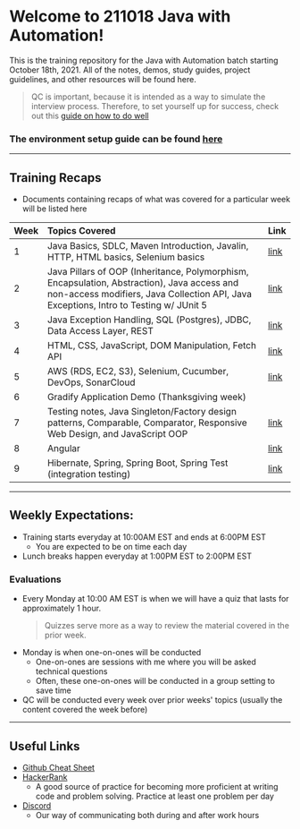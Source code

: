 # Welcome to 211018 Java with Automation!
This is the training repository for the Java with Automation batch starting October 18th, 2021. All of the notes, demos, study guides, project guidelines, and other resources will be found here.

> QC is important, because it is intended as a way to simulate the interview process. Therefore, to set yourself up for success, check out this [guide on how to do well](./how-to-do-well-in-qc.md)

### The environment setup guide can be found [here](https://github.com/211018jwa/environment-setup)

---

## Training Recaps
* Documents containing recaps of what was covered for a particular week will be listed here

| Week | Topics Covered | Link |
| :--- | :------------- | :--- |
| 1 | Java Basics, SDLC, Maven Introduction, Javalin, HTTP, HTML basics, Selenium basics | [link](./recaps/week-1-recap.md) |
| 2 | Java Pillars of OOP (Inheritance, Polymorphism, Encapsulation, Abstraction), Java access and non-access modifiers, Java Collection API, Java Exceptions, Intro to Testing w/ JUnit 5 | [link](./recaps/week-2-recap.md) |
| 3 | Java Exception Handling, SQL (Postgres), JDBC, Data Access Layer, REST | [link](./recaps/week-3-recap.md) |
| 4 | HTML, CSS, JavaScript, DOM Manipulation, Fetch API | [link](./recaps/week-4-recap.md) |
| 5 | AWS (RDS, EC2, S3), Selenium, Cucumber, DevOps, SonarCloud | [link](./recaps/week-5-recap.md) |
| 6 | Gradify Application Demo (Thanksgiving week) | |
| 7 | Testing notes, Java Singleton/Factory design patterns, Comparable, Comparator, Responsive Web Design, and JavaScript OOP | [link](./recaps/week-7-recap.md) |
| 8 | Angular | [link](./recaps/week-8-recap.md) |
| 9 | Hibernate, Spring, Spring Boot, Spring Test (integration testing) | [link](./recaps/week-9-recap.md) |

---

## Weekly Expectations:
* Training starts everyday at 10:00AM EST and ends at 6:00PM EST
    - You are expected to be on time each day
* Lunch breaks happen everyday at 1:00PM EST to 2:00PM EST

### Evaluations

* Every Monday at 10:00 AM EST is when we will have a quiz that lasts for approximately 1 hour.
    > Quizzes serve more as a way to review the material covered in the prior week.
* Monday is when one-on-ones will be conducted
    - One-on-ones are sessions with me where you will be asked technical questions
    - Often, these one-on-ones will be conducted in a group setting to save time
* QC will be conducted every week over prior weeks' topics (usually the content covered the week before)

---

## Useful Links
* [Github Cheat Sheet](https://i.redd.it/8341g68g1v7y.png)
* [HackerRank](https://www.hackerrank.com/)
    - A good source of practice for becoming more proficient at writing code and problem solving. Practice at least one problem per day
* [Discord](https://discord.gg/8qcb4xkMPs)
    - Our way of communicating both during and after work hours
